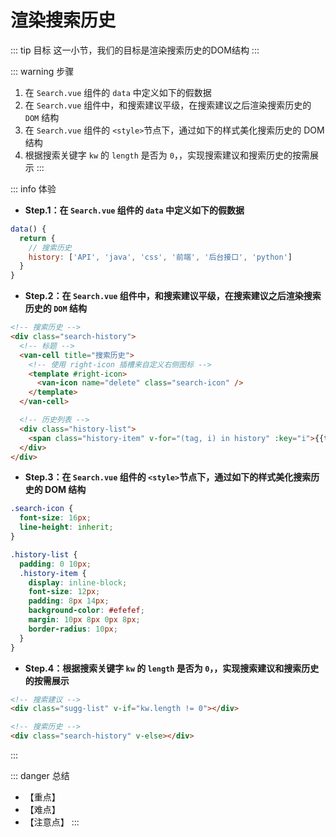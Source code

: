 # 渲染搜索历史

::: tip 目标
这一小节，我们的目标是渲染搜索历史的DOM结构
:::

::: warning 步骤

1. 在 `Search.vue` 组件的 `data` 中定义如下的假数据
2. 在 `Search.vue` 组件中，和搜索建议平级，在搜索建议之后渲染搜索历史的 `DOM` 结构
3. 在 `Search.vue` 组件的 `<style>`节点下，通过如下的样式美化搜索历史的 DOM 结构
4. 根据搜索关键字 `kw` 的 `length` 是否为 `0`，，实现搜索建议和搜索历史的按需展示
:::

::: info 体验

* **Step.1：在 `Search.vue` 组件的 `data` 中定义如下的假数据**

```js
data() {
  return {
    // 搜索历史
    history: ['API', 'java', 'css', '前端', '后台接口', 'python']
  }
}
```

* **Step.2：在 `Search.vue` 组件中，和搜索建议平级，在搜索建议之后渲染搜索历史的 `DOM` 结构**

```html
<!-- 搜索历史 -->
<div class="search-history">
  <!-- 标题 -->
  <van-cell title="搜索历史">
    <!-- 使用 right-icon 插槽来自定义右侧图标 -->
    <template #right-icon>
      <van-icon name="delete" class="search-icon" />
    </template>
  </van-cell>

  <!-- 历史列表 -->
  <div class="history-list">
    <span class="history-item" v-for="(tag, i) in history" :key="i">{{tag}}</span>
  </div>
</div>
```

* **Step.3：在 `Search.vue` 组件的 `<style>`节点下，通过如下的样式美化搜索历史的 DOM 结构**

```css
.search-icon {
  font-size: 16px;
  line-height: inherit;
}

.history-list {
  padding: 0 10px;
  .history-item {
    display: inline-block;
    font-size: 12px;
    padding: 8px 14px;
    background-color: #efefef;
    margin: 10px 8px 0px 8px;
    border-radius: 10px;
  }
}
```

* **Step.4：根据搜索关键字 `kw` 的 `length` 是否为 `0`，，实现搜索建议和搜索历史的按需展示**

```html
<!-- 搜索建议 -->
<div class="sugg-list" v-if="kw.length != 0"></div>

<!-- 搜索历史 -->
<div class="search-history" v-else></div>
```

:::

::: danger 总结

* 【重点】
* 【难点】
* 【注意点】
:::
